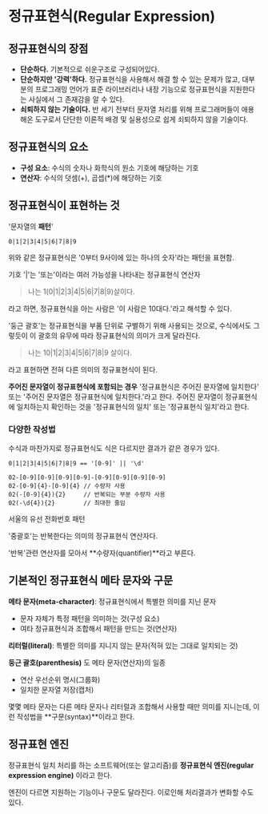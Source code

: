 # 정규표현식(Regular Expression)

## 정규표현식의 장점

- **단순하다.**
  기본적으로 쉬운구조로 구성되어있다.
- **단순하지만 '강력'하다.**
  정규표현식을 사용해서 해결 할 수 있는 문제가 많고, 대부분의 프로그래밍 언어가 표준 라이브러리나 내장 기능으로 정규표현식을 지원한다는 사실에서 그 존재감을 알 수 있다.
- **쇠퇴하지 않는 기술이다.**
  반 세기 전부터 문자열 처리를 위해 프로그래머들이 애용해온 도구로서 단단한 이론적 배경 및 실용성으로 쉽게 쇠퇴하지 않을 기술이다.

## 정규표현식의 요소

- **구성 요소**: 수식의 숫자나 화학식의 원소 기호에 해당하는 기호
- **연산자**: 수식의 덧셈(+), 곱셉(*)에 해당하는 기호

## 정규표현식이 표현하는 것

'문자열의 **패턴**'

```
0|1|2|3|4|5|6|7|8|9
```

위와 같은 정규표현식은 '0부터 9사이에 있는 하나의 숫자'라는 패턴을 표현함.

기호 '|'는 '또는'이라는 여러 가능성을 나타내는 정규표현식 연산자

> 나는 1(0|1|2|3|4|5|6|7|8|9)살이다.

라고 하면, 정규표현식을 아는 사람은 '이 사람은 10대다.'라고 해석할 수 있다.

'둥근 괄호'는 정규표현식을 부품 단위로 구별하기 위해 사용되는 것으로, 수식에서도 그렇듯이 이 괄호의 유무에 따라 정규표현식의 의미가 크게 달라진다. 

> 나는 10|1|2|3|4|5|6|7|8|9 살이다.

라고 표현하면 전혀 다른 의미의 정규표현식이 된다.

**주어진 문자열이 정규표현식에 포함되는 경우** '정규표현식은 주어진 문자열에 일치한다' 또는 '주어진 문자열은 정규표현식에 일치한다.'라고 한다.
주어진 문자열이 정규표현식에 일치하는지 확인하는 것을 '정규표현식의 일치' 또는 '정규표현식 일치'라고 한다.

### 다양한 작성법

수식과 마찬가지로 정규표현식도 식은 다르지만 결과가 같은 경우가 있다.

```
0|1|2|3|4|5|6|7|8|9 == '[0-9]' || '\d'
```

```
02-[0-9][0-9][0-9][0-9]-[0-9][0-9][0-9][0-9]
02-[0-9]{4}-[0-9]{4} // 수량자 사용
02(-[0-9]{4}){2}     // 반복되는 부분 수량자 사용
02(-\d{4}){2}        // 최대한 줄임
```

서울의 유선 전화번호 패턴

'중괄호'는 반복한다는 의미의 정규표현식 연산자다.

'반복'관련 연산자를 모아서 **수량자(quantifier)**라고 부른다.

## 기본적인 정규표현식 메타 문자와 구문

**메타 문자(meta-character)**: 정규표현식에서 특별한 의미를 지닌 문자

- 문자 자체가 특정 패턴을 의미하는 것(구성 요소)
- 여타 정규표현식과 조합해서 패턴을 만드는 것(연산자)

**리터럴(literal)**: 특별한 의미를 지니지 않는 문자(적혀 있는 그대로 일치되는 것)

**둥근 괄호(parenthesis)** 도 메타 문자(연산자)의 일종

- 연산 우선순위 명시(그룹화)
- 일치한 문자열 저장(캡처)

몇몇 메타 문자는 다른 메타 문자나 리터럴과 조합해서 사용할 때만 의미를 지니는데, 이런 작성법을 **구문(syntax)**이라고 한다.

## 정규표현 엔진

정규표현식 일치 처리를 하는 소프트웨어(또는 알고리즘)를 **정규표현식 엔진(regular expression engine)** 이라고 한다.

엔진이 다르면 지원하는 기능이나 구문도 달라진다. 이로인해 처리결과가 변화할 수도 있다.